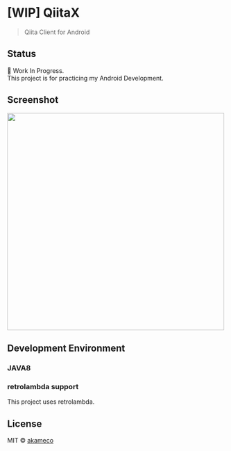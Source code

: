 # [WIP] QiitaX

> Qiita Client for Android

## Status
:construction_worker: Work In Progress.  
This project is for practicing my Android Development.

## Screenshot
<img src="https://pbs.twimg.com/media/C6jGZj7U0AExWC_.jpg" height="500px"/>

## Development Environment

### JAVA8

### retrolambda support
This project uses retrolambda.

## License

MIT © [akameco](http://akameco.github.io)
